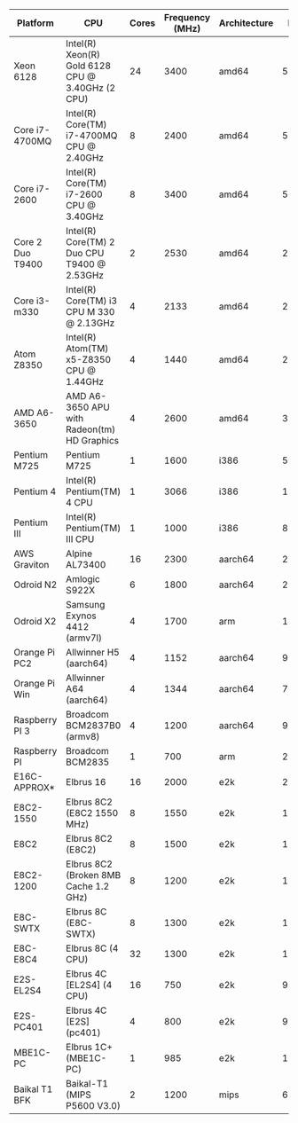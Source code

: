 |Platform        |CPU                                             |Cores|Frequency (MHz)|Architecture|MWIPS    |MWIPS MP|MWIPS mono|MWIPS netcore|MWIPS java|MWIPS js|
|----------------|------------------------------------------------|-----|---------------|------------|---------|--------|----------|-------------|----------|--------|
|Xeon 6128       |Intel(R) Xeon(R) Gold 6128 CPU @ 3.40GHz (2 CPU)|24   |3400           |amd64       |5 850,41 |123854  |          |             |          |        |
|Core i7-4700MQ  |Intel(R) Core(TM) i7-4700MQ CPU @ 2.40GHz       |8    |2400           |amd64       |5326,899 |35234   |          |             |          |        |
|Core i7-2600    |Intel(R) Core(TM) i7-2600 CPU @ 3.40GHz         |8    |3400           |amd64       |5 729,52 |31319   |2 751,55  |3 262,26     |          |        |
|Core 2 Duo T9400|Intel(R) Core(TM) 2 Duo CPU     T9400  @ 2.53GHz|2    |2530           |amd64       |2 910,33 |5195    |1 565,27  |1 992,41     |          |        |
|Core i3-m330    |Intel(R) Core(TM) i3 CPU       M 330  @ 2.13GHz |4    |2133           |amd64       |2 824,97 |8837    |          |             |          |        |
|Atom Z8350      |Intel(R) Atom(TM) x5-Z8350 CPU @ 1.44GHz        |4    |1440           |amd64       |2 085,24 |6636    |          |             |          |        |
|AMD A6-3650     |AMD A6-3650 APU with Radeon(tm) HD Graphics     |4    |2600           |amd64       |3 718,16 |12113   |1 607,52  |1 823,62     |2 127,90  |2098,08 |
|Pentium M725    |Pentium M725                                    |1    |1600           |i386        |506,94   |506,94  |          |             |          |        |
|Pentium 4       |Intel(R) Pentium(TM) 4 CPU                      |1    |3066           |i386        |1 119,00 |1119    |          |             |          |        |
|Pentium III     |Intel(R) Pentium(TM) III CPU                    |1    |1000           |i386        |816,00   |816     |          |             |          |        |
|AWS Graviton    |Alpine AL73400                                  |16   |2300           |aarch64     |2 851,80 |44741   |          |             |          |        |
|Odroid N2       |Amlogic S922X                                   |6    |1800           |aarch64     |2 136,98 |9931    |          |             |          |        |
|Odroid X2       |Samsung Exynos 4412 (armv7l)                    |4    |1700           |arm         |1 305,16 |4291    |256,84    |650,11       |          |        |
|Orange Pi PC2   |Allwinner H5 (aarch64)                          |4    |1152           |aarch64     |980,26   |3798    |349,36    |400,24       |          |172,81  |
|Orange Pi Win   |Allwinner A64 (aarch64)                         |4    |1344           |aarch64     |700,60   |1854    |          |359,00       |          |102,18  |
|Raspberry PI 3  |Broadcom BCM2837B0 (armv8)                      |4    |1200           |aarch64     |997,20   |2779,8  |          |             |          |        |
|Raspberry PI    |Broadcom BCM2835                                |1    |700            |arm         |270,50   |270,5   |          |             |          |        |
|E16C-APPROX*    |Elbrus 16                                       |16   |2000           |e2k         |2 198,39 |37605,0064516129|          |             |          |        |
|E8C2-1550       |Elbrus 8C2 (E8C2 1550 MHz)                      |8    |1550           |e2k         |1 703,75 |14571,94|          |             |          |        |
|E8C2            |Elbrus 8C2 (E8C2)                               |8    |1500           |e2k         |1 703,75 |14571,94|          |             |          |        |
|E8C2-1200       |Elbrus 8C2 (Broken 8MB Cache 1.2 GHz)           |8    |1200           |e2k         |1 545,92 |12420   |          |             |          |        |
|E8C-SWTX        |Elbrus 8C (E8C-SWTX)                            |8    |1300           |e2k         |1 517,62 |12980   |522,99    |             |1036,59   |35,3    |
|E8C-E8C4        |Elbrus 8C (4 CPU)                               |32   |1300           |e2k         |1 647,51 |53563   |521,70    |             |1022,26   |35,1    |
|E2S-EL2S4       |Elbrus 4C [EL2S4] (4 CPU)                       |16   |750            |e2k         |970,80   |15790   |          |             |          |        |
|E2S-PC401       |Elbrus 4C [E2S] (pc401)                         |4    |800            |e2k         |938,12   |2455    |          |             |          |        |
|MBE1C-PC        |Elbrus 1C+ (MBE1C-PC)                           |1    |985            |e2k         |1 277,55 |1312    |388,32    |             |390,89    |        |
|Baikal T1 BFK   |Baikal-T1 (MIPS P5600 V3.0)                     |2    |1200           |mips        |613,50   |1227    |          |             |          |        |
